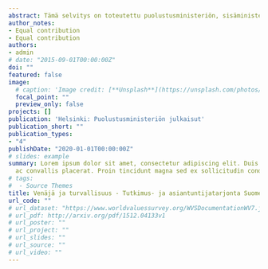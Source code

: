 ```yaml
---
abstract: Tämä selvitys on toteutettu puolustusministeriön, sisäministeriön ja ulkoministeriön toimeksiannosta ja sen tarkoituksena on tuottaa tietopohjaa Venäjä ja turvallisuus -tutkimusyhteistyön kehittämiseksi tutkimus- ja asiantuntijatahojen ja viranomaisten välillä. Suomessa  on  runsaasti  laadukasta  Venäjä-tutkimusta,  mutta  ulko-,  turvallisuus- ja puolustuspolitiikkaan sekä kokonaisturvallisuuden teemoihin liittyen selvästi vähemmän. Akateemisen tutkimuksen lisäksi Suomessa on osaamista ja tutkimus- ja selvitystoimintaa sekä asiantuntijatyöskentelyä, jossa olisi hyödyllistä tehdä tiiviimpää yhteistyötä viranomaisten ja tutkimuskentän välillä. Selvitys toimii jatkumona vuonna 2016 laaditulle VN TEAS -selvitykselle Venäjän turvallisuuspolitiikan tutkimuksesta Suomessa. Lisäksi selvitys on jatkoa puolustusministeriön, sisäministeriön ja ulkoministeriön vuonna 2017 tilaamalle ja professori Kari Liuhdon toteuttamalle selvitykselle viranomaisten tieto- ja yhteistyötarpeista. Selvityksen yhtenä jatkotoimenpiteenä ehdotettiin alan tutkimustarjonnan tarkempaa selvittämistä, mihin tässä selvityksessä keskitytään.
author_notes:
- Equal contribution
- Equal contribution
authors:
- admin
# date: "2015-09-01T00:00:00Z"
doi: ""
featured: false
image:
  # caption: 'Image credit: [**Unsplash**](https://unsplash.com/photos/jdD8gXaTZsc)'
  focal_point: ""
  preview_only: false
projects: []
publication: 'Helsinki: Puolustusministeriön julkaisut'
publication_short: ""
publication_types:
- "4"
publishDate: "2020-01-01T00:00:00Z"
# slides: example
summary: Lorem ipsum dolor sit amet, consectetur adipiscing elit. Duis posuere tellus
  ac convallis placerat. Proin tincidunt magna sed ex sollicitudin condimentum.
# tags:
#  - Source Themes
title: Venäjä ja turvallisuus - Tutkimus- ja asiantuntijatarjonta Suomessa [Russia and security - research and expert supply in Finland]
url_code: ""
# url_dataset: "https://www.worldvaluessurvey.org/WVSDocumentationWV7.jsp"
# url_pdf: http://arxiv.org/pdf/1512.04133v1
# url_poster: ""
# url_project: ""
# url_slides: ""
# url_source: ""
# url_video: ""
---
```



